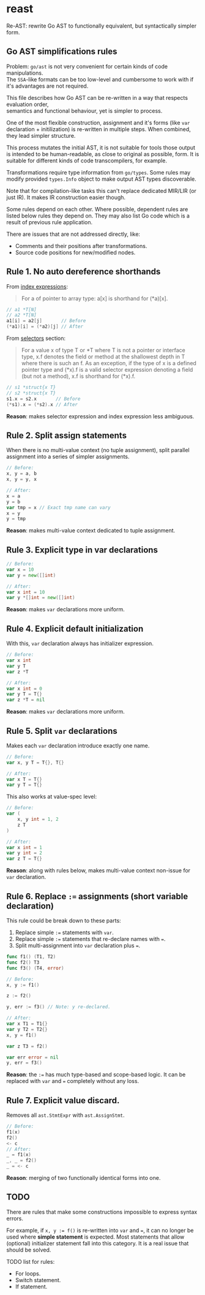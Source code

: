 # reast

Re-AST: rewrite Go AST to functionally equivalent, but syntactically simpler form.

## Go AST simplifications rules

Problem: `go/ast` is not very convenient for certain kinds of code manipulations.  
The `SSA`-like formats can be too low-level
and cumbersome to work with if it's advantages are not required.

This file describes how Go AST can be re-written in a way that respects evaluation order,  
semantics and functional behaviour, yet is simpler to process.

One of the most flexible construction, assignment and it's
forms (like `var` declaration + initilization) is re-written
in multiple steps. When combined, they lead simpler structure.

This process mutates the initial AST, it is not suitable
for tools those output is intended to be human-readable,
as close to original as possible, form.
It is suitable for different kinds of code transcompilers, for example.

Transformations require type information from `go/types`.
Some rules may modify provided `types.Info` object to
make output AST types discoverable.

Note that for compilation-like tasks this can't replace dedicated 
MIR/LIR (or just IR). 
It makes IR construction easier though.

Some rules depend on each other.
Where possible, dependent rules are listed below rules
they depend on. They may also list Go code which is a
result of previous rule application.

There are issues that are not addressed directly, like:
* Comments and their positions after transformations.
* Source code positions for new/modified nodes.

## Rule 1. No auto dereference shorthands

From [index expressions](https://golang.org/ref/spec#Index_expressions):
> For a of pointer to array type: a[x] is shorthand for (*a)[x].

```go
// a1 *T[N]
// a2 *T[N]
a1[i] = a2[j]       // Before
(*a1)[i] = (*a2)[j] // After
```

From [selectors](https://golang.org/ref/spec#Selectors) section:
> For a value x of type T or *T where T is not a pointer or interface type, 
> x.f denotes the field or method at the shallowest depth in T where there is such an f.
> As an exception, if the type of x is a defined pointer type 
> and (*x).f is a valid selector expression denoting a field (but not a method), 
> x.f is shorthand for (*x).f. 

```go
// s1 *struct{x T}
// s2 *struct{x T}
s1.x = s2.x       // Before
(*s1).x = (*s2).x // After
```

**Reason**: makes selector expression and index expression less ambiguous.

## Rule 2. Split assign statements

When there is no multi-value context (no tuple assignment),
split parallel assignment into a series of simpler assignments.

```go
// Before:
x, y = a, b
x, y = y, x

// After:
x = a
y = b
var tmp = x // Exact tmp name can vary
x = y
y = tmp
```

**Reason**: makes multi-value context dedicated to tuple assignment.

## Rule 3. Explicit type in var declarations

```go
// Before:
var x = 10
var y = new([]int)

// After:
var x int = 10
var y *[]int = new([]int)
```

**Reason**: makes `var` declarations more uniform.

## Rule 4. Explicit default initialization

With this, `var` declaration always has initializer expression.

```go
// Before:
var x int
var y T
var z *T

// After:
var x int = 0
var y T = T{}
var z *T = nil
```

**Reason**: makes `var` declarations more uniform.

## Rule 5. Split `var` declarations

Makes each `var` declaration introduce exactly one name.

```go
// Before:
var x, y T = T{}, T{}

// After:
var x T = T{}
var y T = T{}
```

This also works at value-spec level:

```go
// Before:
var (
    x, y int = 1, 2
    z T
)

// After:
var x int = 1
var y int = 2
var z T = T{}
```

**Reason**: along with rules below, makes multi-value context non-issue for `var` declaration.

## Rule 6. Replace `:=` assignments (short variable declaration)

This rule could be break down to these parts:
1. Replace simple `:=` statements with `var`.
2. Replace simple `:=` statements that re-declare names with `=`.
3. Split multi-assignment into `var` declaration plus `=`.

```go
func f1() (T1, T2)
func f2() T3
func f3() (T4, error)

// Before:
x, y := f1()

z := f2()

y, err := f3() // Note: y re-declared.

// After:
var x T1 = T1{}
var y T2 = T2{}
x, y = f1()

var z T3 = f2()

var err error = nil
y, err = f3()
```

**Reason**: the `:=` has much type-based and scope-based logic.
It can be replaced with `var` and `=` completely without any loss.

## Rule 7. Explicit value discard.

Removes all `ast.StmtExpr` with `ast.AssignStmt`.

```go
// Before:
f1(x)
f2()
<- c
// After:
_ = f1(x)
_, _ = f2()
_ = <- c
```

**Reason**: merging of two functionally identical forms into one.

## TODO

There are rules that make some constructions impossible to
express syntax errors.

For example, if `x, y := f()` is re-written into `var` and `=`,
it can no longer be used where **simple statement** is expected.
Most statements that allow (optional) initializer statement
fall into this category. 
It is a real issue that should be solved.

TODO list for rules:
* For loops.
* Switch statement.
* If statement.
